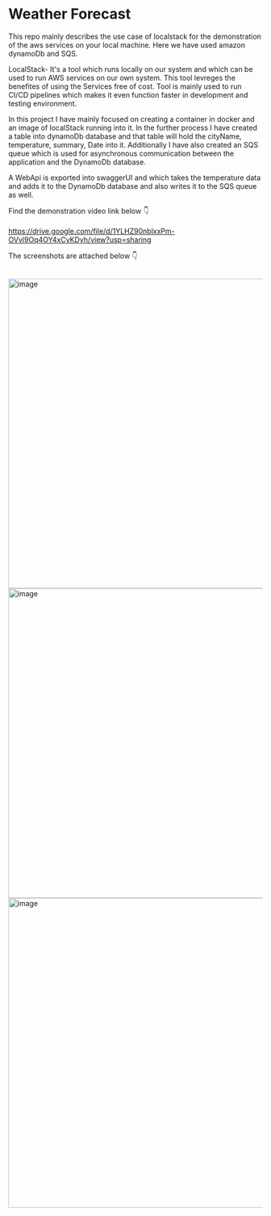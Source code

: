 <h1>Weather Forecast</h1> 

This repo mainly describes the use case of localstack for the demonstration of the aws services on your local machine. Here we have used amazon dynamoDb and SQS.

LocalStack- It's a tool which runs locally on our system and which can be used to run AWS services on our own system. This tool levreges the benefites of using the Services free of cost. Tool is mainly used to run CI/CD pipelines which makes it even function faster in development and testing environment.

In this project I have mainly focused on creating a container in docker and an image of localStack running into it. In the further process I have created a table into dynamoDb database and that table will hold the cityName, temperature, summary, Date into it. Additionally I have also created an SQS queue which is used for asynchronous communication between the application and the DynamoDb database.

A WebApi is exported into swaggerUI and which takes the temperature data and adds it to the DynamoDb database and also writes it to the SQS queue as well.

Find the demonstration video link below 👇</br></br>
https://drive.google.com/file/d/1YLHZ90nblxxPm-OVvl9Oq4OY4xCyKDyh/view?usp=sharing

The screenshots are attached below 👇</br></br>

<img width="614" alt="image" src="https://github.com/user-attachments/assets/fa00cee9-7f8f-44c2-866e-4decca460aee" />
<br>
<img width="614" alt="image" src="https://github.com/user-attachments/assets/2e8a1f02-2db3-417f-8d4c-31a42537310c" />
<br>
<img width="614" alt="image" src="https://github.com/user-attachments/assets/f4fdac9b-6f8c-4042-b691-bccc1ea82be0" />
